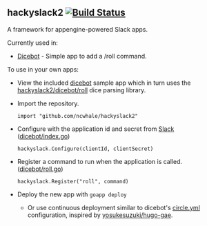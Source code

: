 hackyslack2 [![Build Status](https://circleci.com/gh/arkie/hackyslack2.svg?style=shield)](https://circleci.com/gh/arkie/hackyslack2)
-----------

A framework for appengine-powered Slack apps.

Currently used in:
- [Dicebot](https://dice-b.appspot.com) - Simple app to add a /roll command.

To use in your own apps:
- View the included [dicebot](/dicebot) sample app which in turn uses the [hackyslack2/dicebot/roll](/dicebot/roll) dice parsing library.
- Import the repository.
  
  ```import "github.com/ncwhale/hackyslack2"```

- Configure with the application id and secret from [Slack](https://api.slack.com/applications) ([dicebot/index.go](/dicebot/index.go#L17))

  ```hackyslack.Configure(clientId, clientSecret)```

- Register a command to run when the application is called. ([dicebot/roll.go](/dicebot/roll.go#L14))

  ```hackyslack.Register("roll", command)```
  
- Deploy the new app with ```goapp deploy```
  - Or use continuous deployment similar to dicebot's [circle.yml](/circle.yml) configuration, inspired by [yosukesuzuki/hugo-gae](https://github.com/yosukesuzuki/hugo-gae).
